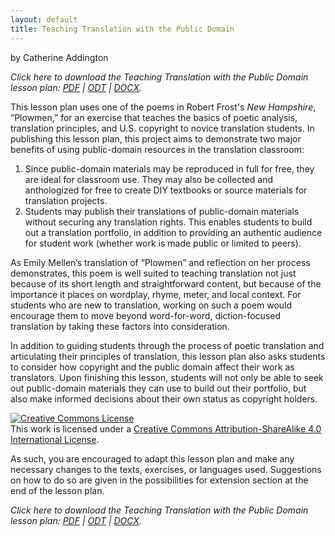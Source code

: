 ```yaml
---
layout: default
title: Teaching Translation with the Public Domain
---
```


by Catherine Addington

_Click here to download the Teaching Translation with the Public Domain lesson plan: [PDF](https://github.com/caddington11/praxis/blob/master/Translation%20Project/Lesson%20Plan%20-%20Teaching%20Translation%20with%20the%20Public%20Domain.pdf) | [ODT](https://github.com/caddington11/praxis/blob/master/Translation%20Project/Lesson%20Plan%20-%20Teaching%20Translation%20with%20the%20Public%20Domain.odt) | [DOCX](https://github.com/caddington11/praxis/blob/master/Translation%20Project/Lesson%20Plan%20-%20Teaching%20Translation%20with%20the%20Public%20Domain.docx)._

This lesson plan uses one of the poems in Robert Frost's _New Hampshire_, “Plowmen,” for an exercise that teaches the basics of poetic analysis, translation principles, and U.S. copyright to novice translation students. In publishing this lesson plan, this project aims to demonstrate two major benefits of using public-domain resources in the translation classroom:
1. Since public-domain materials may be reproduced in full for free, they are ideal for classroom use. They may also be collected and anthologized for free to create DIY textbooks or source materials for translation projects.
2. Students may publish their translations of public-domain materials without securing any translation rights. This enables students to build out a translation portfolio, in addition to providing an authentic audience for student work (whether work is made public or limited to peers).

As Emily Mellen’s translation of “Plowmen” and reflection on her process demonstrates, this poem is well suited to teaching translation not just because of its short length and straightforward content, but because of the importance it places on wordplay, rhyme, meter, and local context. For students who are new to translation, working on such a poem would encourage them to move beyond word-for-word, diction-focused translation by taking these factors into consideration.

In addition to guiding students through the process of poetic translation and articulating their principles of translation, this lesson plan also asks students to consider how copyright and the public domain affect their work as translators. Upon finishing this lesson, students will not only be able to seek out public-domain materials they can use to build out their portfolio, but also make informed decisions about their own status as copyright holders.

<a rel="license" href="http://creativecommons.org/licenses/by-sa/4.0/"><img alt="Creative Commons License" style="border-width:0" src="https://i.creativecommons.org/l/by-sa/4.0/88x31.png" /></a><br />This work is licensed under a <a rel="license" href="http://creativecommons.org/licenses/by-sa/4.0/">Creative Commons Attribution-ShareAlike 4.0 International License</a>.

As such, you are encouraged to adapt this lesson plan and make any necessary changes to the texts, exercises, or languages used. Suggestions on how to do so are given in the possibilities for extension section at the end of the lesson plan.

_Click here to download the Teaching Translation with the Public Domain lesson plan: [PDF](https://github.com/caddington11/praxis/blob/master/Translation%20Project/Lesson%20Plan%20-%20Teaching%20Translation%20with%20the%20Public%20Domain.pdf) | [ODT](https://github.com/caddington11/praxis/blob/master/Translation%20Project/Lesson%20Plan%20-%20Teaching%20Translation%20with%20the%20Public%20Domain.odt) | [DOCX](https://github.com/caddington11/praxis/blob/master/Translation%20Project/Lesson%20Plan%20-%20Teaching%20Translation%20with%20the%20Public%20Domain.docx)._
